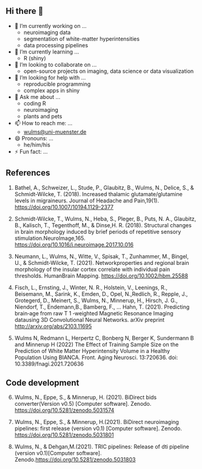 ## Hi there 👋

<!--
**wulms/wulms** is a ✨ _special_ ✨ repository because its `README.md` (this file) appears on your GitHub profile.

Here are some ideas to get you started:
-->



- 🔭 I’m currently working on ...
  - neuroimaging data
  - segmentation of white-matter hyperintensities
  - data processing pipelines
- 🌱 I’m currently learning ...
  - R (shiny) 
- 👯 I’m looking to collaborate on ...
  - open-source projects on imaging, data science or data visualization 
- 🤔 I’m looking for help with ...
  - reproducible programming
  - complex apps in shiny 
- 💬 Ask me about ...
  - coding R
  - neuroimaging
  - plants and pets 
- 📫 How to reach me: ...
  - <wulms@uni-muenster.de> 
- 😄 Pronouns: ...
  - he/him/his 
- ⚡ Fun fact: ...


## References

1. Bathel, A., Schweizer, L., Stude, P., Glaubitz, B., Wulms, N., Delice, S., & Schmidt‑Wilcke, T. (2018). Increased thalamic glutamate/glutamine levels in migraineurs. Journal of Headache and Pain,19(1). https://doi.org/10.1007/10194.1129-2377  

2. Schmidt‑Wilcke, T., Wulms, N., Heba, S., Pleger, B., Puts, N. A., Glaubitz, B., Kalisch, T., Tegenthoff, M., & Dinse,H. R. (2018). Structural changes in brain morphology induced by brief periods of repetitive sensory stimulation.NeuroImage,165. https://doi.org/10.1016/j.neuroimage.2017.10.016  

3. Neumann, L., Wulms, N., Witte, V., Spisak, T., Zunhammer, M., Bingel, U., & Schmidt‑Wilcke, T. (2021). Networkproperties and regional brain morphology of the insular cortex correlate with individual pain thresholds. HumanBrain Mapping. https://doi.org/10.1002/hbm.25588  

4. Fisch, L., Ernsting, J., Winter, N. R., Holstein, V., Leenings, R., Beisemann, M., Sarink, K., Emden, D., Opel, N.,Redlich, R., Repple, J., Grotegerd, D., Meinert, S., Wulms, N., Minnerup, H., Hirsch, J. G., Niendorf, T., Endemann,B., Bamberg, F., ... Hahn, T. (2021). Predicting brain‑age from raw T 1 ‑weighted Magnetic Resonance Imaging datausing 3D Convolutional Neural Networks. arXiv preprint http://arxiv.org/abs/2103.11695  

5. Wulms N, Redmann L, Herpertz C, Bonberg N, Berger K, Sundermann B and Minnerup H (2022) The Effect of Training Sample Size on the Prediction of White Matter Hyperintensity Volume in a Healthy Population Using BIANCA. Front. Aging Neurosci. 13:720636. doi: 10.3389/fnagi.2021.720636

## Code development

6. Wulms, N., Eppe, S., & Minnerup, H. (2021). BiDirect bids converter(Version v0.5) [Computer software]. Zenodo. https://doi.org/10.5281/zenodo.5031574  

7. Wulms, N., Eppe, S., & Minnerup, H.(2021). BiDirect neuroimaging pipelines: first release (version v0.1) [Computer software]. Zenodo. https://doi.org/10.5281/zenodo.5031801  

6. Wulms, N., & Dehgan,M.(2021). TRIC pipelines: Release of dti pipeline (version v0.1)[Computer software]. Zenodo.https://doi.org/10.5281/zenodo.5031803
